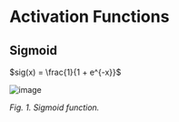 # Activation Functions

## Sigmoid

$sig(x) = \frac{1}{1 + e^{-x}}$

![image](https://user-images.githubusercontent.com/73081144/185814392-63bd4fa9-2952-4a4e-939c-f2ba861b5276.png)

*Fig. 1. Sigmoid function.*
